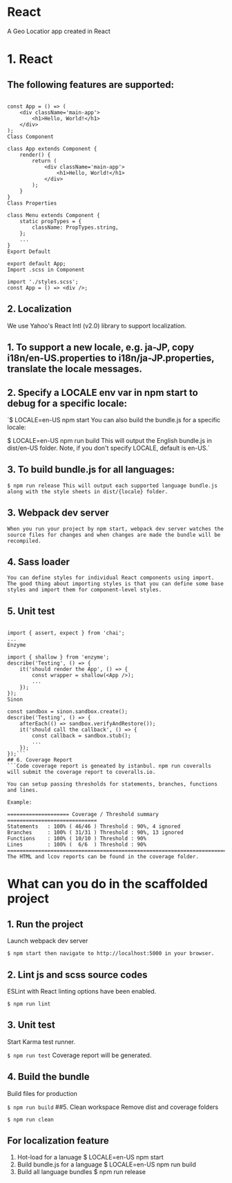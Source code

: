 # React
A Geo Locatior app created in React
# 1. React
## The following features are supported:

```Functional Component

const App = () => (
    <div className='main-app'>
        <h1>Hello, World!</h1>
    </div>
);
Class Component

class App extends Component {
    render() {
        return (
            <div className='main-app'>
                <h1>Hello, World!</h1>
            </div>
        );
    }
}
Class Properties

class Menu extends Component {
    static propTypes = {
        className: PropTypes.string,
    };
    ...
}
Export Default

export default App;
Import .scss in Component

import './styles.scss';
const App = () => <div />;
```
## 2. Localization
We use Yahoo's React Intl (v2.0) library to support localization.

## 1. To support a new locale, e.g. ja-JP, copy i18n/en-US.properties to i18n/ja-JP.properties, translate the locale messages.

## 2. Specify a LOCALE env var in npm start to debug for a specific locale:

`$ LOCALE=en-US npm start
You can also build the bundle.js for a specific locale:

$ LOCALE=en-US npm run build
This will output the English bundle.js in dist/en-US folder. Note, if you don't specify LOCALE, default is en-US.`

## 3. To build bundle.js for all languages:

`$ npm run release
This will output each supported language bundle.js along with the style sheets in dist/{locale} folder.`

## 3. Webpack dev server
`When you run your project by npm start, webpack dev server watches the source files for changes and when changes are made the bundle will be recompiled.`

## 4. Sass loader
`You can define styles for individual React components using import. The good thing about importing styles is that you can define some base styles and import them for component-level styles.`

## 5. Unit test
```Assert & Expect

import { assert, expect } from 'chai';
...
Enzyme

import { shallow } from 'enzyme';
describe('Testing', () => {
    it('should render the App', () => {
        const wrapper = shallow(<App />);
        ...
    });
});
Sinon

const sandbox = sinon.sandbox.create();
describe('Testing', () => {
    afterEach(() => sandbox.verifyAndRestore());
    it('should call the callback', () => {
        const callback = sandbox.stub();
        ...
    });
});```
## 6. Coverage Report
```Code coverage report is geneated by istanbul. npm run coveralls will submit the coverage report to coveralls.io.

You can setup passing thresholds for statements, branches, functions and lines.

Example:

==================== Coverage / Threshold summary =============================
Statements   : 100% ( 46/46 ) Threshold : 90%, 4 ignored
Branches     : 100% ( 31/31 ) Threshold : 90%, 13 ignored
Functions    : 100% ( 10/10 ) Threshold : 90%
Lines        : 100% (  6/6  ) Threshold : 90%
================================================================================
The HTML and lcov reports can be found in the coverage folder.
```

# What can you do in the scaffolded project

## 1. Run the project
Launch webpack dev server

`$ npm start
then navigate to http://localhost:5000 in your browser.`

## 2. Lint js and scss source codes
ESLint with React linting options have been enabled.

`$ npm run lint`
## 3. Unit test
Start Karma test runner.

`$ npm run test`
Coverage report will be generated.

## 4. Build the bundle
Build files for production

`$ npm run build`
##5. Clean workspace
Remove dist and coverage folders

`$ npm run clean`
## For localization feature
1. Hot-load for a lanuage
$ LOCALE=en-US npm start
2. Build bundle.js for a language
$ LOCALE=en-US npm run build
3. Build all language bundles
$ npm run release
